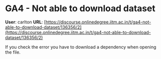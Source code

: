 # GA4 - Not able to download dataset

**User**: carlton
**URL**: [https://discourse.onlinedegree.iitm.ac.in/t/ga4-not-able-to-download-dataset/136356/2](https://discourse.onlinedegree.iitm.ac.in/t/ga4-not-able-to-download-dataset/136356/2)

If you check the error you have to download a dependency when opening the file.
